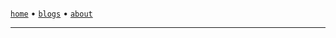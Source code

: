 <!-- Template for blog header -->
<!DOCTYPE html>
<html data-color-scheme="dark">
<head>
    <meta charSet='utf-8' />
    <link href='/favicon.ico' rel='icon' />
    <link rel='canonical' href='https://sanixdk.xyz' />
    <meta content='initial-scale=1.0,width=device-width' name='viewport' />
    <meta content='#131516' name='theme-color' />
    <meta http-equiv='content-language' content='en-us,fr'>
    <link rel="stylesheet" href="https://matcha.mizu.sh/matcha.lite.css">
    <link rel='stylesheet' href='https://cdn.jsdelivr.net/gh/highlightjs/cdn-release@11.9.0/build/styles/github-dark.min.css'>
    <title>sanix | %s</title>
    <style>p, li{font-size: 15px}img{width: 100%;}pre{background: rgb(24, 27, 28);border: 1px solid white;padding: 0px!important; border-radius: 5px;font-size: auto;box-shadow: 0 3px 6px rgba(0,0,0,0.16), 0 3px 6px rgba(0,0,0,0.23);}</style>
    <meta property='og:url' content='https://sanixdk.xyz%s'>
    <meta property='og:type' content='website'>
    <meta property='og:title' content='%s'>
    <meta name='twitter:title' content='%s'>
    <!-- <meta property='og:description' content=''> -->
    <meta property='og:image' content='%s'>
    <meta name='twitter:card' content='%s'>
    <meta property='twitter:url' content='https://sanixdk.xyz%s'>
    <meta property='twitter:domain' content='sanixdk.xyz'>
</head>
<body>
    <div class='container'>
        <br>
            <a href='/'><code>home</code></a> • <a href='/blogs/'><code>blogs</code></a> • <a href='/about'> <code>about</code></a>
        <hr/>

